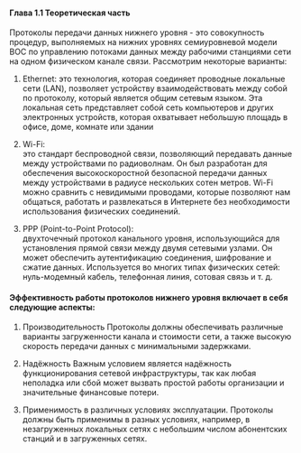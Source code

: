 #### Глава 1.1 Теоретическая часть

Протоколы передачи данных нижнего уровня - это совокупность процедур, выполняемых на нижних уровнях семиуровневой модели ВОС по управлению потоками данных между рабочими станциями сети на одном физическом канале связи.
Рассмотрим некоторые варианты:

1. Ethernet: 
это технология, которая соединяет проводные локальные сети (LAN), позволяет устройству взаимодействовать между собой по протоколу, который является общим сетевым языком. Эта локальная сеть представляет собой сеть компьютеров и других электронных устройств, которая охватывает небольшую площадь в офисе, доме, комнате или здании

3. Wi-Fi:  
это стандарт беспроводной связи, позволяющий передавать данные между устройствами по радиоволнам. Он был разработан для обеспечения высокоскоростной безопасной передачи данных между устройствами в радиусе нескольких сотен метров. Wi-Fi можно сравнить с невидимыми проводами, которые позволяют нам общаться, работать и развлекаться в Интернете без необходимости использования физических соединений. 

4. PPP (Point-to-Point Protocol):  
двухточечный протокол канального уровня, использующийся для установления прямой связи между двумя сетевыми узлами. Он может обеспечить аутентификацию соединения, шифрование и сжатие данных. Используется во многих типах физических сетей: нуль-модемный кабель, телефонная линия, сотовая связь и т. д.

#### Эффективность работы протоколов нижнего уровня включает в себя следующие аспекты:
1. Производительность
Протоколы должны обеспечивать различные варианты загруженности канала и стоимости сети, а также высокую скорость передачи данных с минимальными задержками.

3. Надёжность
Важным условием является надёжность функционирования сетевой инфраструктуры, так как любая неполадка или сбой может вызвать простой работы организации и значительные финансовые потери.

5. Применимость в различных условиях эксплуатации. 
Протоколы должны быть применимы в разных условиях, например, в незагруженных локальных сетях с небольшим числом абонентских станций и в загруженных сетях. 

